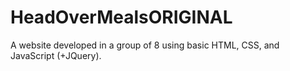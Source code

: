 # HeadOverMealsORIGINAL
A website developed in a group of 8 using basic HTML, CSS, and JavaScript (+JQuery).
